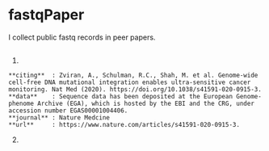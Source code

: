 # fastqPaper
I collect public fastq records in peer papers.

## 
1.  
  
    **citing**  : Zviran, A., Schulman, R.C., Shah, M. et al. Genome-wide cell-free DNA mutational integration enables ultra-sensitive cancer monitoring. Nat Med (2020). https://doi.org/10.1038/s41591-020-0915-3.  
    **data**    : Sequence data has been deposited at the European Genome-phenome Archive (EGA), which is hosted by the EBI and the CRG, under accession number EGAS00001004406.  
    **journal** : Nature Medcine
    **url**     : https://www.nature.com/articles/s41591-020-0915-3.  

2.   

###







